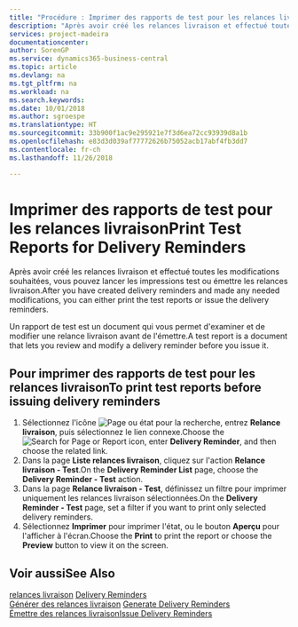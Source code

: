```yaml
---
title: "Procédure : Imprimer des rapports de test pour les relances livraison"
description: "Après avoir créé les relances livraison et effectué toutes les modifications souhaitées, vous pouvez lancer les impressions test ou émettre les relances livraison."
services: project-madeira
documentationcenter: 
author: SorenGP
ms.service: dynamics365-business-central
ms.topic: article
ms.devlang: na
ms.tgt_pltfrm: na
ms.workload: na
ms.search.keywords: 
ms.date: 10/01/2018
ms.author: sgroespe
ms.translationtype: HT
ms.sourcegitcommit: 33b900f1ac9e295921e7f3d6ea72cc93939d8a1b
ms.openlocfilehash: e83d3d039af77772626b75052acb17abf4fb3dd7
ms.contentlocale: fr-ch
ms.lasthandoff: 11/26/2018

---
```

# <a name="print-test-reports-for-delivery-reminders"></a><span data-ttu-id="6585c-103">Imprimer des rapports de test pour les relances livraison</span><span class="sxs-lookup"><span data-stu-id="6585c-103">Print Test Reports for Delivery Reminders</span></span>
<span data-ttu-id="6585c-104">Après avoir créé les relances livraison et effectué toutes les modifications souhaitées, vous pouvez lancer les impressions test ou émettre les relances livraison.</span><span class="sxs-lookup"><span data-stu-id="6585c-104">After you have created delivery reminders and made any needed modifications, you can either print the test reports or issue the delivery reminders.</span></span>  

<span data-ttu-id="6585c-105">Un rapport de test est un document qui vous permet d'examiner et de modifier une relance livraison avant de l'émettre.</span><span class="sxs-lookup"><span data-stu-id="6585c-105">A test report is a document that lets you review and modify a delivery reminder before you issue it.</span></span>  

## <a name="to-print-test-reports-before-issuing-delivery-reminders"></a><span data-ttu-id="6585c-106">Pour imprimer des rapports de test pour les relances livraison</span><span class="sxs-lookup"><span data-stu-id="6585c-106">To print test reports before issuing delivery reminders</span></span>  

1.  <span data-ttu-id="6585c-107">Sélectionnez l'icône ![Page ou état pour la recherche](../../media/ui-search/search_small.png "Page ou état pour la recherche"), entrez **Relance livraison**, puis sélectionnez le lien connexe.</span><span class="sxs-lookup"><span data-stu-id="6585c-107">Choose the ![Search for Page or Report](../../media/ui-search/search_small.png "Search for Page or Report icon") icon, enter **Delivery Reminder**, and then choose the related link.</span></span>  
2.  <span data-ttu-id="6585c-108">Dans la page **Liste relances livraison**, cliquez sur l'action **Relance livraison - Test**.</span><span class="sxs-lookup"><span data-stu-id="6585c-108">On the **Delivery Reminder List** page, choose the **Delivery Reminder - Test** action.</span></span>  
3.  <span data-ttu-id="6585c-109">Dans la page **Relance livraison - Test**, définissez un filtre pour imprimer uniquement les relances livraison sélectionnées.</span><span class="sxs-lookup"><span data-stu-id="6585c-109">On the **Delivery Reminder - Test** page, set a filter if you want to print only selected delivery reminders.</span></span>  
4.  <span data-ttu-id="6585c-110">Sélectionnez **Imprimer** pour imprimer l'état, ou le bouton **Aperçu** pour l'afficher à l'écran.</span><span class="sxs-lookup"><span data-stu-id="6585c-110">Choose the **Print** to print the report or choose the **Preview** button to view it on the screen.</span></span>  

## <a name="see-also"></a><span data-ttu-id="6585c-111">Voir aussi</span><span class="sxs-lookup"><span data-stu-id="6585c-111">See Also</span></span>  
 <span data-ttu-id="6585c-112">[relances livraison](delivery-reminders.md) </span><span class="sxs-lookup"><span data-stu-id="6585c-112">[Delivery Reminders](delivery-reminders.md) </span></span>  
 <span data-ttu-id="6585c-113">[Générer des relances livraison](how-to-generate-delivery-reminders.md) </span><span class="sxs-lookup"><span data-stu-id="6585c-113">[Generate Delivery Reminders](how-to-generate-delivery-reminders.md) </span></span>  
 [<span data-ttu-id="6585c-114">Émettre des relances livraison</span><span class="sxs-lookup"><span data-stu-id="6585c-114">Issue Delivery Reminders</span></span>](how-to-issue-delivery-reminders.md)

